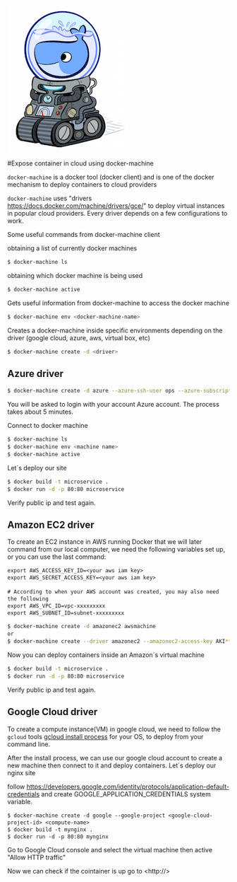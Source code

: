 ![scaleconf-deploying-microservices](dockermachine.png)

#Expose container in cloud using docker-machine

`docker-machine` is a docker tool (docker client) and is one of the docker mechanism to deploy containers to cloud providers

`docker-machine` uses "drivers https://docs.docker.com/machine/drivers/gce/" to deploy virtual instances in popular cloud providers. Every driver depends on a few configurations to work.

Some useful commands from docker-machine client

obtaining a list of currently docker machines
```sh
$ docker-machine ls
```
obtaining which docker machine is being used 
```sh
$ docker-machine active
```
Gets useful information from docker-machine to access the docker machine  
```sh
$ docker-machine env <docker-machine-name>
```
Creates a docker-machine inside specific environments depending on the driver (google cloud, azure, aws, virtual box, etc)  
```sh
$ docker-machine create -d <driver>
```

## Azure driver

```sh
$ docker-machine create -d azure --azure-ssh-user ops --azure-subscription-id <SubscriptionId> --azure-open-port 80 azuremachine
```
You will be asked to login with your account Azure account. The process takes about 5 minutes.

Connect to docker machine

```sh
$ docker-machine ls
$ docker-machine env <machine name>
$ docker-machine active 
```
Let´s deploy our site

```sh
$ docker build -t microservice .
$ docker run -d -p 80:80 microservice
```
Verify public ip and test again. 

## Amazon EC2 driver
To create an EC2 instance in AWS running Docker that we will later command from our local computer, we need the following variables set up, or you can use the last command: 

```
export AWS_ACCESS_KEY_ID=<your aws iam key>
export AWS_SECRET_ACCESS_KEY=<your aws iam key>

# According to when your AWS account was created, you may also need the following
export AWS_VPC_ID=vpc-xxxxxxxxx
export AWS_SUBNET_ID=subnet-xxxxxxxxx
```

```sh
$ docker-machine create -d amazonec2 awsmachine
or
$ docker-machine create --driver amazonec2 --amazonec2-access-key AKI******* --amazonec2-secret-key 8T93C*******  awsmachine
```

Now you can deploy containers inside an Amazon´s virtual machine

```sh
$ docker build -t microservice .
$ docker run -d -p 80:80 microservice
```
Verify public ip and test again. 


## Google Cloud driver

To create a compute instance(VM) in google cloud, we need to follow the `gcloud` tools [gcloud install process](https://cloud.google.com/sdk/downloads) for your OS, to deploy from your command line.

After the install process, we can use our google cloud account to create a new machine then connect to it and deploy containers. Let´s deploy our nginx site

follow https://developers.google.com/identity/protocols/application-default-credentials  and create GOOGLE_APPLICATION_CREDENTIALS system variable. 

```
$ docker-machine create -d google --google-project <google-cloud-project-id> <compute-name>
$ docker build -t mynginx .
$ docker run -d -p 80:80 mynginx

```
Go to Google Cloud console and select the virtual machine then active "Allow HTTP traffic"

Now we can check if the cointainer is up go to <http://<google-compute-ip>>

